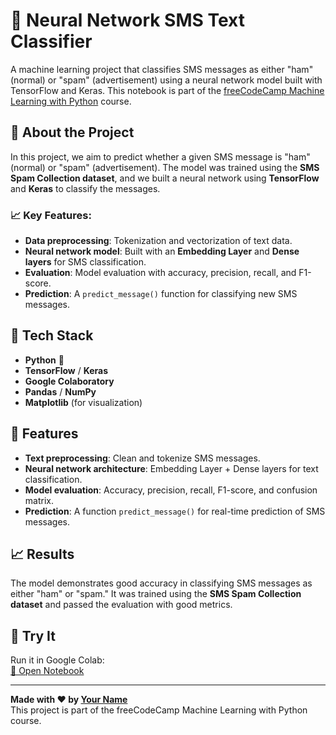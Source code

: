 # 📝 Neural Network SMS Text Classifier

A machine learning project that classifies SMS messages as either "ham" (normal) or "spam" (advertisement) using a neural network model built with TensorFlow and Keras. This notebook is part of the [freeCodeCamp Machine Learning with Python](https://www.freecodecamp.org/learn/machine-learning-with-python/) course.

## 📘 About the Project

In this project, we aim to predict whether a given SMS message is "ham" (normal) or "spam" (advertisement). The model was trained using the **SMS Spam Collection dataset**, and we built a neural network using **TensorFlow** and **Keras** to classify the messages. 

### 📈 Key Features:
- **Data preprocessing**: Tokenization and vectorization of text data.
- **Neural network model**: Built with an **Embedding Layer** and **Dense layers** for SMS classification.
- **Evaluation**: Model evaluation with accuracy, precision, recall, and F1-score.
- **Prediction**: A `predict_message()` function for classifying new SMS messages.

## 🧠 Tech Stack

- **Python** 🐍
- **TensorFlow** / **Keras**
- **Google Colaboratory**
- **Pandas** / **NumPy**
- **Matplotlib** (for visualization)

## 🧪 Features

- **Text preprocessing**: Clean and tokenize SMS messages.
- **Neural network architecture**: Embedding Layer + Dense layers for text classification.
- **Model evaluation**: Accuracy, precision, recall, F1-score, and confusion matrix.
- **Prediction**: A function `predict_message()` for real-time prediction of SMS messages.

## 📈 Results

The model demonstrates good accuracy in classifying SMS messages as either "ham" or "spam." It was trained using the **SMS Spam Collection dataset** and passed the evaluation with good metrics.

## 🔗 Try It

Run it in Google Colab:  
[📓 Open Notebook](https://colab.research.google.com/drive/1Wun_qZYkDwfx5X7ob6djks99Infkd-tJ?usp=sharing)

---

**Made with ❤️ by [Your Name](https://github.com/NyxBelle)**  
This project is part of the freeCodeCamp Machine Learning with Python course.
